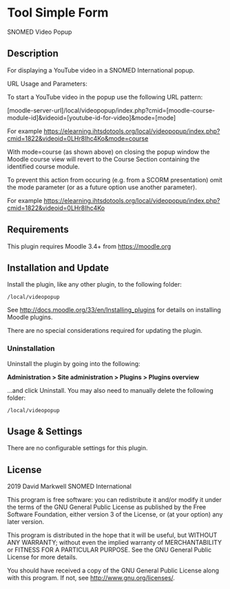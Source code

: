 # Tool Simple Form #

SNOMED Video Popup

## Description ##

For displaying a YouTube video in a SNOMED International popup.

URL Usage and Parameters:

To start a YouTube video in the popup use the following URL pattern:

[moodle-server-url]/local/videopopup/index.php?cmid=[moodle-course-module-id]&videoid=[youtube-id-for-video]&mode=[mode]

For example
https://elearning.ihtsdotools.org/local/videopopup/index.php?cmid=1822&videoid=0LHr8Ihc4Ko&mode=course

With mode=course (as shown above) on closing the popup window the Moodle course view will revert to the Course Section containing the identified course module. 

To prevent this action from occuring (e.g. from a SCORM presentation)  omit the mode parameter (or as a future option use another parameter).

For example
https://elearning.ihtsdotools.org/local/videopopup/index.php?cmid=1822&videoid=0LHr8Ihc4Ko

## Requirements ##

This plugin requires Moodle 3.4+ from https://moodle.org


## Installation and Update ##

Install the plugin, like any other plugin, to the following folder:

    /local/videopopup

See http://docs.moodle.org/33/en/Installing_plugins for details on installing Moodle plugins.

There are no special considerations required for updating the plugin.

### Uninstallation ###

Uninstall the plugin by going into the following:

__Administration &gt; Site administration &gt; Plugins &gt; Plugins overview__

...and click Uninstall. You may also need to manually delete the following folder:

    /local/videopopup

## Usage &amp; Settings ##

There are no configurable settings for this plugin.

## License ##

2019 David Markwell SNOMED International

This program is free software: you can redistribute it and/or modify it under
the terms of the GNU General Public License as published by the Free Software
Foundation, either version 3 of the License, or (at your option) any later
version.

This program is distributed in the hope that it will be useful, but WITHOUT ANY
WARRANTY; without even the implied warranty of MERCHANTABILITY or FITNESS FOR A
PARTICULAR PURPOSE.  See the GNU General Public License for more details.

You should have received a copy of the GNU General Public License along with
this program.  If not, see <http://www.gnu.org/licenses/>.

